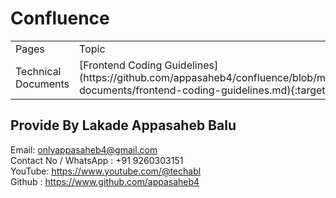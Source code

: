 # Confluence

<table>
  <tr>
   <td>
      Pages
    </td>
    <td>
      Topic
    </td>
  </tr>
  <tr>
    <td>
      Technical Documents
    </td>
    <td>
      [Frontend Coding Guidelines](https://github.com/appasaheb4/confluence/blob/main/doc/technical-documents/frontend-coding-guidelines.md){:target="_blank"}.
    </td>
  </tr>
</table>

## Provide By Lakade Appasaheb Balu

Email: <a href="mailto:onlyappasaheb4@gmail.com" target="_blank">onlyappasaheb4@gmail.com</a><br />
Contact No / WhatsApp : +91 9260303151 <br />
YouTube: https://www.youtube.com/@techabl <br />
Github : https://www.github.com/appasaheb4 <br />
